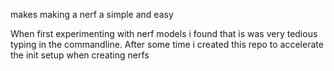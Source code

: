 makes making a nerf a simple and easy

When first experimenting with nerf models i found that is was very tedious typing in the commandline. After some time i created this repo to accelerate the init setup when creating nerfs
